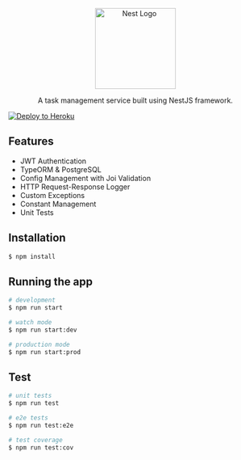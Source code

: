 <p align="center">
  <a href="http://nestjs.com/" target="blank"><img src="https://nestjs.com/img/logo_text.svg" width="160" alt="Nest Logo" /></a>
</p>

<p align="center">A task management service built using NestJS framework.</p>

[![Deploy to Heroku](https://github.com/furkangencer/nestjs-task-management/actions/workflows/main.yml/badge.svg?branch=master)](https://github.com/furkangencer/nestjs-task-management/actions/workflows/main.yml)

## Features

* JWT Authentication
* TypeORM & PostgreSQL
* Config Management with Joi Validation
* HTTP Request-Response Logger
* Custom Exceptions
* Constant Management
* Unit Tests

## Installation

```bash
$ npm install
```

## Running the app

```bash
# development
$ npm run start

# watch mode
$ npm run start:dev

# production mode
$ npm run start:prod
```

## Test

```bash
# unit tests
$ npm run test

# e2e tests
$ npm run test:e2e

# test coverage
$ npm run test:cov
```